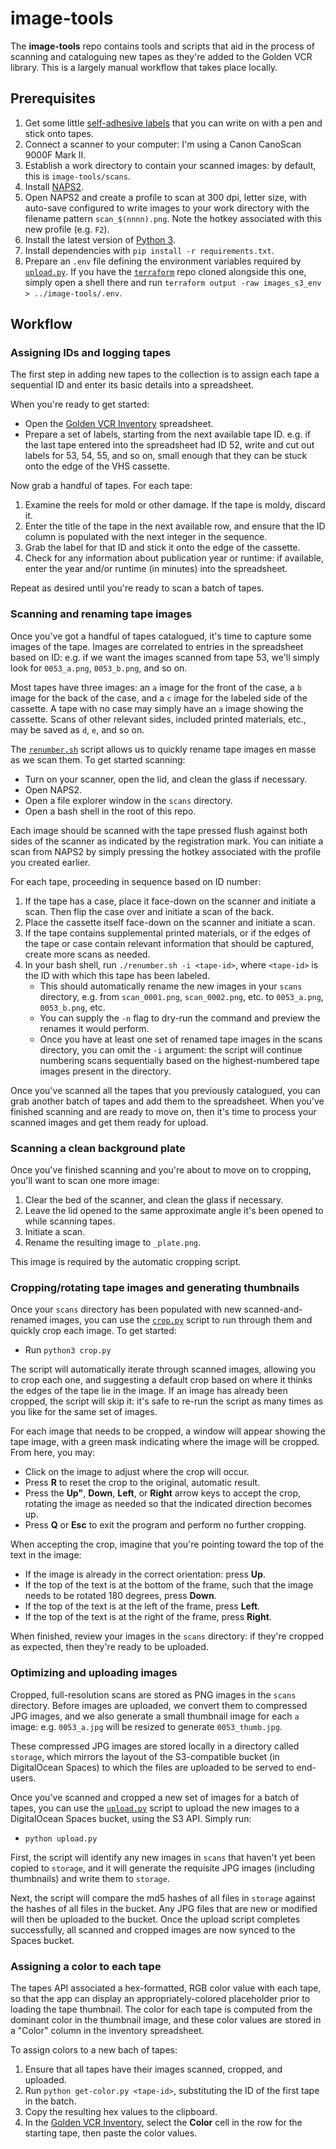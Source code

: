 # image-tools

The **image-tools** repo contains tools and scripts that aid in the process of scanning
and cataloguing new tapes as they're added to the Golden VCR library. This is a largely
manual workflow that takes place locally.

## Prerequisites

1. Get some little [self-adhesive labels](https://www.target.com/p/128ct-1-34-x2-75-34-rectangular-labels-white-up-38-up-8482/-/A-14471285)
   that you can write on with a pen and stick onto tapes.
2. Connect a scanner to your computer: I'm using a Canon CanoScan 9000F Mark II.
3. Establish a work directory to contain your scanned images: by default, this is
   `image-tools/scans`.
4. Install [NAPS2](https://www.naps2.com/).
5. Open NAPS2 and create a profile to scan at 300 dpi, letter size, with auto-save
   configured to write images to your work directory with the filename pattern
   `scan_$(nnnn).png`. Note the hotkey associated with this new profile (e.g. `F2`).
6. Install the latest version of [Python 3](https://www.python.org/downloads/).
7. Install dependencies with `pip install -r requirements.txt`.
8. Prepare an `.env` file defining the environment variables required by
   [`upload.py`](./upload.py). If you have the [`terraform`](https://github.com/golden-vcr/terraform)
   repo cloned alongside this one, simply open a shell there and run
   `terraform output -raw images_s3_env > ../image-tools/.env`.

## Workflow

### Assigning IDs and logging tapes

The first step in adding new tapes to the collection is to assign each tape a
sequential ID and enter its basic details into a spreadsheet.

When you're ready to get started:

- Open the [Golden VCR Inventory](https://docs.google.com/spreadsheets/d/1cR9Lbw9_VGQcEn8eGD2b5MwGRGzKugKZ9PVFkrqmA7k/edit)
  spreadsheet.
- Prepare a set of labels, starting from the next available tape ID. e.g. if the last
  tape entered into the spreadsheet had ID 52, write and cut out labels for 53, 54, 55,
  and so on, small enough that they can be stuck onto the edge of the VHS cassette.

Now grab a handful of tapes. For each tape:

1. Examine the reels for mold or other damage. If the tape is moldy, discard it.
2. Enter the title of the tape in the next available row, and ensure that the ID column
   is populated with the next integer in the sequence.
3. Grab the label for that ID and stick it onto the edge of the cassette.
4. Check for any information about publication year or runtime: if available, enter the
   year and/or runtime (in minutes) into the spreadsheet.

Repeat as desired until you're ready to scan a batch of tapes.

### Scanning and renaming tape images

Once you've got a handful of tapes catalogued, it's time to capture some images of the
tape. Images are correlated to entries in the spreadsheet based on ID: e.g. if we want
the images scanned from tape 53, we'll simply look for `0053_a.png`, `0053_b.png`, and
so on.

Most tapes have three images: an `a` image for the front of the case, a `b` image for
the back of the case, and a `c` image for the labeled side of the cassette. A tape with
no case may simply have an `a` image showing the cassette. Scans of other relevant
sides, included printed materials, etc., may be saved as `d`, `e`, and so on.

The [`renumber.sh`](./renumber.sh) script allows us to quickly rename tape images en
masse as we scan them. To get started scanning:

- Turn on your scanner, open the lid, and clean the glass if necessary.
- Open NAPS2.
- Open a file explorer window in the `scans` directory.
- Open a bash shell in the root of this repo.

Each image should be scanned with the tape pressed flush against both sides of the
scanner as indicated by the registration mark. You can initiate a scan from NAPS2 by
simply pressing the hotkey associated with the profile you created earlier.

For each tape, proceeding in sequence based on ID number:

1. If the tape has a case, place it face-down on the scanner and initiate a scan. Then
   flip the case over and initiate a scan of the back.
2. Place the cassette itself face-down on the scanner and initiate a scan.
3. If the tape contains supplemental printed materials, or if the edges of the tape or
   case contain relevant information that should be captured, create more scans as
   needed.
4. In your bash shell, run `./renumber.sh -i <tape-id>`, where `<tape-id>` is the ID
   with which this tape has been labeled.
     - This should automatically rename the new images in your `scans` directory, e.g.
       from `scan_0001.png`, `scan_0002.png`, etc. to `0053_a.png`, `0053_b.png`, etc.
     - You can supply the `-n` flag to dry-run the command and preview the renames it
       would perform.
     - Once you have at least one set of renamed tape images in the scans directory,
       you can omit the `-i` argument: the script will continue numbering scans
       sequentially based on the highest-numbered tape images present in the directory.

Once you've scanned all the tapes that you previously catalogued, you can grab another
batch of tapes and add them to the spreadsheet. When you've finished scanning and are
ready to move on, then it's time to process your scanned images and get them ready for
upload.

### Scanning a clean background plate

Once you've finished scanning and you're about to move on to cropping, you'll want to
scan one more image:

1. Clear the bed of the scanner, and clean the glass if necessary.
2. Leave the lid opened to the same approximate angle it's been opened to while
   scanning tapes.
3. Initiate a scan.
4. Rename the resulting image to `_plate.png`.

This image is required by the automatic cropping script.

### Cropping/rotating tape images and generating thumbnails

Once your `scans` directory has been populated with new scanned-and-renamed images, you
can use the [`crop.py`](./crop.py) script to run through them and quickly crop each
image. To get started:

- Run `python3 crop.py`

The script will automatically iterate through scanned images, allowing you to crop each
one, and suggesting a default crop based on where it thinks the edges of the tape lie
in the image. If an image has already been cropped, the script will skip it: it's safe
to re-run the script as many times as you like for the same set of images.

For each image that needs to be cropped, a window will appear showing the tape image,
with a green mask indicating where the image will be cropped. From here, you may:

- Click on the image to adjust where the crop will occur.
- Press **R** to reset the crop to the original, automatic result.
- Press the **Up"**, **Down**, **Left**, or **Right** arrow keys to accept the crop,
  rotating the image as needed so that the indicated direction becomes up.
- Press **Q** or **Esc** to exit the program and perform no further cropping.

When accepting the crop, imagine that you're pointing toward the top of the text in the
image:

- If the image is already in the correct orientation: press **Up**.
- If the top of the text is at the bottom of the frame, such that the image needs to be
  rotated 180 degrees, press **Down**.
- If the top of the text is at the left of the frame, press **Left**.
- If the top of the text is at the right of the frame, press **Right**.

When finished, review your images in the `scans` directory: if they're cropped as
expected, then they're ready to be uploaded.

### Optimizing and uploading images

Cropped, full-resolution scans are stored as PNG images in the `scans` directory.
Before images are uploaded, we convert them to compressed JPG images, and we also
generate a small thumbnail image for each `a` image: e.g. `0053_a.jpg` will be resized
to generate `0053_thumb.jpg`.

These compressed JPG images are stored locally in a directory called `storage`, which
mirrors the layout of the S3-compatible bucket (in DigitalOcean Spaces) to which the
files are uploaded to be served to end-users.

Once you've scanned and cropped a new set of images for a batch of tapes, you can use
the [`upload.py`](./upload.py) script to upload the new images to a DigitalOcean Spaces
bucket, using the S3 API. Simply run:

- `python upload.py`

First, the script will identify any new images in `scans` that haven't yet been copied
to `storage`, and it will generate the requisite JPG images (including thumbnails) and
write them to `storage`.

Next, the script will compare the md5 hashes of all files in `storage` against the
hashes of all files in the bucket. Any JPG files that are new or modified will then be
uploaded to the bucket. Once the upload script completes successfully, all scanned and
cropped images are now synced to the Spaces bucket.

### Assigning a color to each tape

The tapes API associated a hex-formatted, RGB color value with each tape, so that the
app can display an appropriately-colored placeholder prior to loading the tape
thumbnail. The color for each tape is computed from the dominant color in the thumbnail
image, and these color values are stored in a "Color" column in the inventory
spreadsheet.

To assign colors to a new bach of tapes:

1. Ensure that all tapes have their images scanned, cropped, and uploaded.
2. Run `python get-color.py <tape-id>`, substituting the ID of the first tape in the
   batch.
3. Copy the resulting hex values to the clipboard.
4. In the [Golden VCR Inventory](https://docs.google.com/spreadsheets/d/1cR9Lbw9_VGQcEn8eGD2b5MwGRGzKugKZ9PVFkrqmA7k/edit),
   select the **Color** cell in the row for the starting tape, then paste the color
   values.
